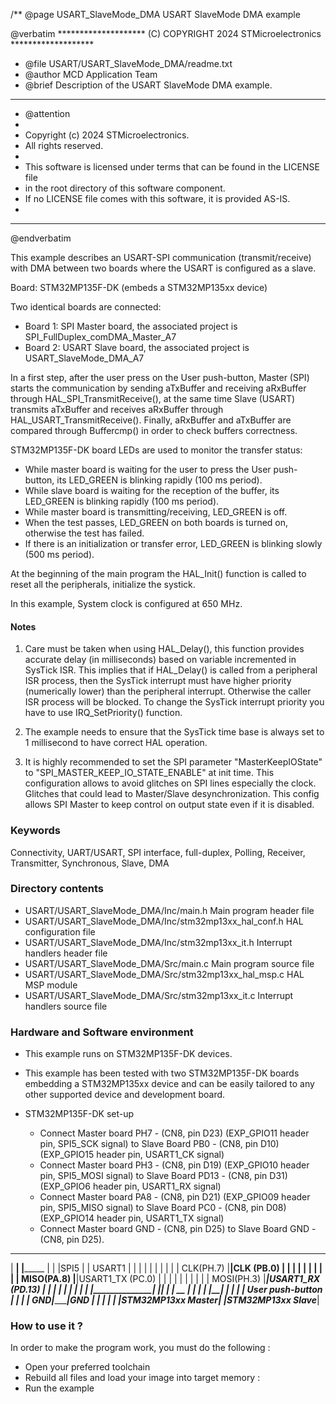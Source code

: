 /**
  @page USART_SlaveMode_DMA USART SlaveMode DMA example

  @verbatim
  ******************** (C) COPYRIGHT 2024 STMicroelectronics *******************
  * @file    USART/USART_SlaveMode_DMA/readme.txt
  * @author  MCD Application Team
  * @brief   Description of the USART SlaveMode DMA example.
  ******************************************************************************
  * @attention
  *
  * Copyright (c) 2024 STMicroelectronics.
  * All rights reserved.
  *
  * This software is licensed under terms that can be found in the LICENSE file
  * in the root directory of this software component.
  * If no LICENSE file comes with this software, it is provided AS-IS.
  *
  ******************************************************************************
  @endverbatim
  
This example describes an USART-SPI communication (transmit/receive) with DMA between two
boards where the USART is configured as a slave.

Board: STM32MP135F-DK (embeds a STM32MP135xx device)

Two identical boards are connected:
- Board 1: SPI Master board, the associated project is SPI_FullDuplex_comDMA_Master_A7
- Board 2: USART Slave board, the associated project is USART_SlaveMode_DMA_A7

In a first step, after the user press on the User push-button, Master (SPI) starts
the communication by sending aTxBuffer and receiving aRxBuffer through
HAL_SPI_TransmitReceive(), at the same time Slave (USART) transmits aTxBuffer
and receives aRxBuffer through HAL_USART_TransmitReceive().
Finally, aRxBuffer and aTxBuffer are compared through Buffercmp() in order to
check buffers correctness.

STM32MP135F-DK board LEDs are used to monitor the transfer status:

- While master board is waiting for the user to press the User push-button, its
  LED_GREEN is blinking rapidly (100 ms period).
- While slave board is waiting for the reception of the buffer, its
  LED_GREEN is blinking rapidly (100 ms period).
- While master board is transmitting/receiving,
  LED_GREEN is off.
- When the test passes, LED_GREEN on both boards is turned on, otherwise the
  test has failed.
- If there is an initialization or transfer error, LED_GREEN is blinking slowly (500 ms period).

At the beginning of the main program the HAL_Init() function is called to reset
all the peripherals, initialize the systick.

In this example, System clock is configured at 650 MHz.

#### <b>Notes</b>

 1. Care must be taken when using HAL_Delay(), this function provides accurate
      delay (in milliseconds) based on variable incremented in SysTick ISR. This
      implies that if HAL_Delay() is called from a peripheral ISR process, then
      the SysTick interrupt must have higher priority (numerically lower) than
      the peripheral interrupt. Otherwise the caller ISR process will be blocked.
      To change the SysTick interrupt priority you have to use
      IRQ_SetPriority() function.

 2. The example needs to ensure that the SysTick time base is always set to
      1 millisecond to have correct HAL operation.

 3. It is highly recommended to set the SPI parameter "MasterKeepIOState" to "SPI_MASTER_KEEP_IO_STATE_ENABLE"
      at init time. This configuration allows to avoid glitches on SPI lines especially the clock.
      Glitches that could lead to Master/Slave desynchronization. This config allows SPI Master to keep
      control on output state even if it is disabled.

### <b>Keywords</b>

Connectivity, UART/USART, SPI interface, full-duplex, Polling, Receiver, Transmitter, Synchronous, Slave, DMA

### <b>Directory contents</b>

  - USART/USART_SlaveMode_DMA/Inc/main.h                  Main program header file
  - USART/USART_SlaveMode_DMA/Inc/stm32mp13xx_hal_conf.h  HAL configuration file
  - USART/USART_SlaveMode_DMA/Inc/stm32mp13xx_it.h        Interrupt handlers header file
  - USART/USART_SlaveMode_DMA/Src/main.c                  Main program source file
  - USART/USART_SlaveMode_DMA/Src/stm32mp13xx_hal_msp.c   HAL MSP module
  - USART/USART_SlaveMode_DMA/Src/stm32mp13xx_it.c        Interrupt handlers source file

### <b>Hardware and Software environment</b>

  - This example runs on STM32MP135F-DK devices.

  - This example has been tested with two STM32MP135F-DK boards embedding
    a STM32MP135xx device and can be easily tailored to any other supported device
    and development board.

  - STM32MP135F-DK set-up
    - Connect Master board PH7 - (CN8, pin D23) (EXP_GPIO11 header pin, SPI5_SCK  signal) to Slave Board PB0  - (CN8, pin D10) (EXP_GPIO15 header pin, USART1_CK signal)
    - Connect Master board PH3 - (CN8, pin D19) (EXP_GPIO10 header pin, SPI5_MOSI signal) to Slave Board PD13 - (CN8, pin D31) (EXP_GPIO6  header pin, USART1_RX signal)
    - Connect Master board PA8 - (CN8, pin D21) (EXP_GPIO09 header pin, SPI5_MISO signal) to Slave Board PC0  - (CN8, pin D08) (EXP_GPIO14 header pin, USART1_TX signal)
    - Connect Master board GND - (CN8, pin D25)  to  Slave Board GND - (CN8, pin D25).

   _________________________                       _______________________________
  |           ______________|                      |___________________           |
  |          |SPI5          |                      |        USART1     |          |
  |          |              |                      |                   |          |
  |          |    CLK(PH.7) |______________________|CLK       (PB.0)   |          |
  |          |              |                      |                   |          |
  |          |   MISO(PA.8) |______________________|USART1_TX (PC.0)   |          |
  |          |              |                      |                   |          |
  |          |   MOSI(PH.3) |______________________|USART1_RX (PD.13)  |          |
  |          |              |                      |                   |          |
  |          |______________|                      |___________________|          |
  |      __                 |                      |                              |
  |     |__|                |                      |                              |
  |    User push-button     |                      |                              |
  |                      GND|______________________|GND                           |
  |                         |                      |                              |
  |_STM32MP13xx Master______|                      |_STM32MP13xx Slave____________|
  
### <b>How to use it ?</b>

In order to make the program work, you must do the following :

  - Open your preferred toolchain
  - Rebuild all files and load your image into target memory :
  - Run the example
